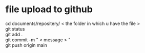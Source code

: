# file upload to github 
cd documents/repositery/ < the folder in which u have the file > \
git status \
git add . \
git commit -m " < message > " \
git push origin main 
